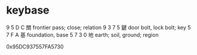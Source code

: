 # keybase

9 5 D C    關 frontier pass; close; relation
9 3 7 5    鍵 door bolt, lock bolt; key
5 7 F A    基 foundation, base
5 7 3 0    地 earth; soil, ground; region

0x95DC937557FA5730
